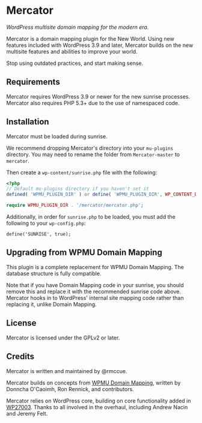 # Mercator
*WordPress multisite domain mapping for the modern era.*

Mercator is a domain mapping plugin for the New World. Using new features
included with WordPress 3.9 and later, Mercator builds on the new multisite
features and abilities to improve your world.

Stop using outdated practices, and start making sense.

## Requirements
Mercator requires WordPress 3.9 or newer for the new sunrise processes. Mercator
also requires PHP 5.3+ due to the use of namespaced code.

## Installation
Mercator must be loaded during sunrise.

We recommend dropping Mercator's directory into your `mu-plugins` directory. You may need to rename the folder from `Mercator-master` to `mercator`.

Then create a `wp-content/sunrise.php` file with the following:

```php
<?php
// Default mu-plugins directory if you haven't set it
defined( 'WPMU_PLUGIN_DIR' ) or define( 'WPMU_PLUGIN_DIR', WP_CONTENT_DIR . '/mu-plugins' );

require WPMU_PLUGIN_DIR . '/mercator/mercator.php';

```

Additionally, in order for `sunrise.php` to be loaded, you must add the following to your `wp-config.php`:

```
define('SUNRISE', true);
```

## Upgrading from WPMU Domain Mapping
This plugin is a complete replacement for WPMU Domain Mapping. The database
structure is fully compatible.

Note that if you have Domain Mapping code in your sunrise, you should remove
this and replace it with the recommended sunrise code above. Mercator hooks in
to WordPress' internal site mapping code rather than replacing it, unlike Domain
Mapping.

## License
Mercator is licensed under the GPLv2 or later.

## Credits
Mercator is written and maintained by @rmccue.

Mercator builds on concepts from [WPMU Domain Mapping][], written by Donncha
O'Caoimh, Ron Rennick, and contributors.

Mercator relies on WordPress core, building on core functionality added in
[WP27003][]. Thanks to all involved in the overhaul, including Andrew Nacin and
Jeremy Felt.

[WPMU Domain Mapping]: http://wordpress.org/plugins/wordpress-mu-domain-mapping/
[WP27003]: https://core.trac.wordpress.org/ticket/27003
